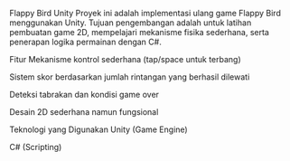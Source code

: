 
Flappy Bird Unity
Proyek ini adalah implementasi ulang game Flappy Bird menggunakan Unity. Tujuan pengembangan adalah untuk latihan pembuatan game 2D, mempelajari mekanisme fisika sederhana, serta penerapan logika permainan dengan C#.

Fitur
Mekanisme kontrol sederhana (tap/space untuk terbang)

Sistem skor berdasarkan jumlah rintangan yang berhasil dilewati

Deteksi tabrakan dan kondisi game over

Desain 2D sederhana namun fungsional

Teknologi yang Digunakan
Unity (Game Engine)

C# (Scripting)
